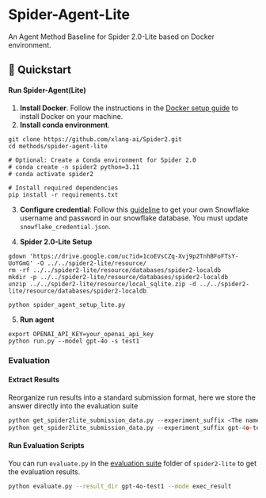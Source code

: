 # Spider-Agent-Lite

An Agent Method Baseline for Spider 2.0-Lite based on Docker environment.

## 🚀 Quickstart

#### Run Spider-Agent(Lite)

1. **Install Docker**. Follow the instructions in the [Docker setup guide](https://docs.docker.com/engine/install/) to install Docker on your machine. 
2. **Install conda environment**.
```
git clone https://github.com/xlang-ai/Spider2.git
cd methods/spider-agent-lite

# Optional: Create a Conda environment for Spider 2.0
# conda create -n spider2 python=3.11
# conda activate spider2

# Install required dependencies
pip install -r requirements.txt
```
3. **Configure credential**: Follow this [guideline](https://github.com/xlang-ai/Spider2/blob/main/assets/Snowflake_Guideline.md) to get your own Snowflake username and password in our snowflake database. You must update `snowflake_credential.json`.

4. **Spider 2.0-Lite Setup**
```
gdown 'https://drive.google.com/uc?id=1coEVsCZq-Xvj9p2TnhBFoFTsY-UoYGmG' -O ../../spider2-lite/resource/
rm -rf ../../spider2-lite/resource/databases/spider2-localdb
mkdir -p ../../spider2-lite/resource/databases/spider2-localdb
unzip ../../spider2-lite/resource/local_sqlite.zip -d ../../spider2-lite/resource/databases/spider2-localdb

python spider_agent_setup_lite.py
```

5. **Run agent**
```
export OPENAI_API_KEY=your_openai_api_key
python run.py --model gpt-4o -s test1
```




### Evaluation

#### Extract Results

Reorganize run results into a standard submission format, here we store the answer directly into the evaluation suite

```python
python get_spider2lite_submission_data.py --experiment_suffix <The name of this experiment> --results_folder_name <Standard Submission Folders>
python get_spider2lite_submission_data.py --experiment_suffix gpt-4o-test1 --results_folder_name ../../spider2-lite/evaluation_suite/gpt-4o-test1
```

#### Run Evaluation Scripts

You can run `evaluate.py` in the [evaluation suite](https://github.com/xlang-ai/Spider2/tree/main/spider2-lite/evaluation_suite) folder of `spider2-lite` to get the evaluation results.


```bash
python evaluate.py --result_dir gpt-4o-test1 --mode exec_result
```



